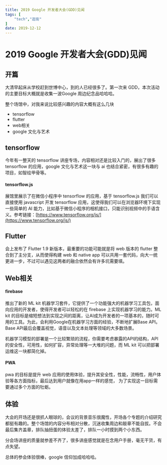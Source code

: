 ```yaml
---
title: 2019 Google 开发者大会(GDD)见闻
tags: [
    "tech","逛街"
]
date: 2019-12-12
---
```


# 2019 Google 开发者大会(GDD)见闻

## 开篇

大清早起床从学校赶到世博中心，到的人已经很多了。第一次来 GDD，本次活动的主要目标大概就是收集一波Google 周边纪念品哈哈哈。

整个场馆中，对我来说比较感兴趣的内容大概有这么几块

*   tensorflow
*   flutter
*   web相关
*   google 文化与艺术

## tensorflow

今年有一整天的 tensorflow 讲座专场，内容相对还是比较入门的，展出了很多 tensorflow 的应用，google 文化与艺术这一块与 ai 也结合紧密，有很多有趣的项目，如智绘甲骨等。

#### tensorflow.js

展馆里展示了在微信小程序中 tensorflow 的应用，基于 tensorflow.js 我们可以直接使用 javascript 开发 tensorflow 应用，这使得我们可以在浏览器环境下实现一些简单的 AI 能力，比如基于微信小程序的相机接口，只能识别视频中的手语含义。参考链接：[https://www.tensorflow.org/js/](https://www.tensorflow.org/js/)

## Flutter

会上发布了 Flutter 1.9 新版本，最重要的功能可能就是将 web 版本的 flutter 整合到了主分支，从而使得构建 web 和 native app 可以共用一套代码，向大一统更进一步，不过可以遇见这两者的融合依然会有许多坑需要填。

## Web相关

#### firebase

推出了新的 ML kit 机器学习套件，它提供了一个功能强大的机器学习工具包，面向应用的开发者，使得开发者可以轻松的在 firebase 上实现机器学习的能力。ML kit 的目标是缩短想法到实现之间的距离，让AI成为开发者的一项基本的，随时可用的工具。为此，会利用Google在机器学习方面的经验，不断地扩展Base API。Base API最后会覆盖视觉，语音以及文本处理等领域的大多数场景。

机器学习模型的部署是一个比较繁琐的流程，你需要考虑暴露的API的结构，API的安全性，可用性，如何扩容，异常处理等一大堆的问题，而 ML kit 可以把部署运维这一块都简化掉。

#### PWA

pwa 的目标是提升 web 应用的使用体验，提升其安全性，性能，流畅性，用户体验等各方面指标，最后达到用户就像在用app一样的感觉， 为了实现这一目标需要通过多个方面的牡蛎。

## 体验

大会的开场还是很抓人眼球的，会议的背景音乐很魔性，开场各个专题的介绍研究都挺有趣的。整个场馆的内容分布相对分散，沉迷收集周边和敲章不能自拔。不会最后集齐盖章，排队抽扭蛋的体验太差了，排队一小时摸到两个小东西。

分会场讲座的质量就参差不齐了，很多讲座感觉就是在念用户手册，毫无干货，有点失望。

总体的参会体验很棒，google 信仰加成哈哈哈。
